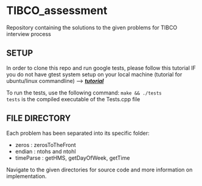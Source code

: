 # TIBCO_assessment
Repository containing the solutions to the given problems for TIBCO interview process

## SETUP

In order to clone this repo and run google tests, please follow this tutorial IF you do not have gtest system setup on your local machine (tutorial for ubuntu/linux commandline) --> [***tutorial***](https://www.eriksmistad.no/getting-started-with-google-test-on-ubuntu/)  
  
To run the tests, use the following command:
```make && ./tests```  
`tests` is the compiled executable of the Tests.cpp file  
  
## FILE DIRECTORY  
Each problem has been separated into its specific folder:  
- zeros : zerosToTheFront  
- endian : ntohs and ntohl  
- timeParse : getHMS, getDayOfWeek, getTime  
  
Navigate to the given directories for source code and more information on implementation.  